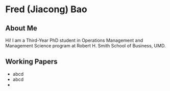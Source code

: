 # Fred (Jiacong) Bao

## About Me
Hi! I am a Third-Year PhD student in Operations Management and Management Science program at Robert H. Smith School of Business, UMD.

## Working Papers
- abcd
- abcd
- 
